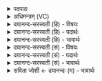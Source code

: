 <details><summary>पदपाठः</summary>

अग्ने॑। शर्द्ध॑। म॒ह॒ते। सौभ॑गाय। तव॑। द्यु॒म्नानि॑। उ॒त्त॒मानीत्यु॑त्ऽत॒मानि॑। स॒न्तु॒। सम्। जा॒स्प॒त्यम्। जा॒स्प॒त्यमिति॑ जाःऽप॒त्य॑म्। सु॒यम॒मिति॑ सु॒ऽयम॑म्। आ। कृ॒णु॒ष्व॒। श॒त्रू॒य॒तामिति॑ शत्रूऽयताम्। अ॒भि। ति॒ष्ठ॒। महा॑सि। १२।
</details>

<details><summary>अधिमन्त्रम् (VC)</summary>

- अग्निर्देवता
- विश्ववारा ऋषिः
- निचृत्त्रिष्टुप्
- धैवतः
</details>

<details><summary>दयानन्द-सरस्वती (हि) - विषयः</summary>

फिर विद्वानों को क्या करना चाहिये, इस विषय को अगले मन्त्र में कहा है ॥
</details>

<details><summary>दयानन्द-सरस्वती (हि) - पदार्थः</summary>

पदार्थान्वयभाषाः -  हे (अग्ने) विद्वान् वा राजन् ! आप (महते) बड़े (सौभगाय) सौभाग्य के अर्थ (शर्द्ध) दुष्ट गुणों और शत्रुओं के नाशक बल को (आकृणुष्व) अच्छे प्रकार उन्नत कीजिये, जिससे (तव) आपके (द्युम्नानि) धन वा यश (उत्तमानि) श्रेष्ठ (सन्तु) हों, आप (जास्पत्यम्) स्त्री-पुरुष के भाव को (सुयमम्) सुन्दर नियमयुक्त शास्त्रानुकूल ब्रह्मचर्ययुक्त (सम्, आ) सम्यक् अच्छे प्रकार कीजिये और आप (शत्रूयताम्) शत्रु बनने की इच्छा करते हुए मनुष्यों के (महांसि) तेजों को (अभि, तिष्ठ) तिरस्कृत कीजिये ॥१२ ॥
</details>

<details><summary>दयानन्द-सरस्वती (हि) - भावार्थः</summary>

भावार्थभाषाः -  जो अच्छे संयम में रहनेवाले मनुष्य हैं, उनके बड़ा ऐश्वर्य, बल, कीर्ति, उत्तम स्वभाववाली स्त्री और शत्रुओं का पराजय होता है ॥१२ ॥
</details>

<details><summary>दयानन्द-सरस्वती (सं) - विषयः</summary>

पुनर्विद्वद्भिः किं कार्यमित्याह ॥
</details>

<details><summary>दयानन्द-सरस्वती (सं) - पदार्थः</summary>

पदार्थान्वयभाषाः -  हे अग्ने ! त्वं महते सौभगाय शर्द्धाकृणुष्व यतस्तव द्युम्नान्युत्तमानि सन्तु, त्वं जास्पत्यं सुयमं समाकृणुष्व शत्रूयतां महांस्यभितिष्ठ ॥१२ ॥
</details>

<details><summary>दयानन्द-सरस्वती (सं) - भावार्थः</summary>

भावार्थभाषाः -  ये सुसंयमिनो मनुष्याः सन्ति तेषां महदैश्वर्यं बलं कीर्तिः सुशीला भार्या शत्रुपराजयश्च भवति ॥१२ ॥
</details>

<details><summary>सविता जोशी ← दयानन्दः (म) - भावार्थः</summary>

भावार्थभाषाः -  जे लोक संयमी असतात त्यांना ऐश्वर्य, बल, कीर्ती, उत्तम स्वभावाची स्री प्राप्त होते व ते शत्रूंचा पराभव करू शकतात.
</details>